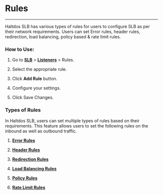 # Rules

---

Haltdos SLB has various types of rules for users to configure SLB as per their network requirements. Users can set Error rules, header rules, redirection, load balancing, policy based & rate limit rules.

### How to Use:

1. Go to [**SLB**](/adc/docs) > [**Listeners**](../../listeners/) > Rules.

2. Select the appropriate rule.

3. Click **Add Rule** button.

4. Configure your settings. 

5. Click Save Changes. 

### Types of Rules

In Haltdos SLB, users can set multiple types of rules based on their requirements. This feature allows users to set the following rules on the inbound as well as outbound traffic.

1. [**Error Rules**](error_rules)

2. [**Header Rules**](header_rules)

3. [**Redirection Rules**](redirection_rules)

4. [**Load Balancing Rules**](upstream_rule)

5. [**Policy Rules**](policy_rules)

6. [**Rate Limit Rules**](rate_limit_rules)
